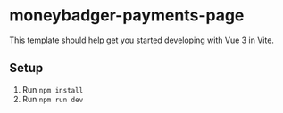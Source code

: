 # moneybadger-payments-page

This template should help get you started developing with Vue 3 in Vite.

## Setup

1. Run `npm install`
2. Run `npm run dev`
